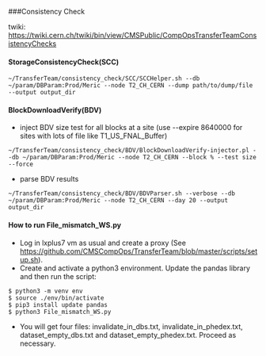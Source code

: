 ###Consistency Check

twiki: https://twiki.cern.ch/twiki/bin/view/CMSPublic/CompOpsTransferTeamConsistencyChecks

#### StorageConsistencyCheck(SCC)
```
~/TransferTeam/consistency_check/SCC/SCCHelper.sh --db ~/param/DBParam:Prod/Meric --node T2_CH_CERN --dump path/to/dump/file --output output_dir
```
#### BlockDownloadVerify(BDV)

* inject BDV size test for all blocks at a site
(use --expire 8640000 for sites with lots of file like T1_US_FNAL_Buffer)
```
~/TransferTeam/consistency_check/BDV/BlockDownloadVerify-injector.pl --db ~/param/DBParam:Prod/Meric --node T2_CH_CERN --block % --test size --force 
```

* parse BDV results
```
~/TransferTeam/consistency_check/BDV/BDVParser.sh --verbose --db ~/param/DBParam:Prod/Meric --node T2_CH_CERN --day 20 --output output_dir
```
#### How to run File_mismatch_WS.py

* Log in lxplus7 vm as usual and create a proxy (See https://github.com/CMSCompOps/TransferTeam/blob/master/scripts/setup.sh).
* Create and activate a python3 environment. Update the pandas library and then run the script:
```
$ python3 -m venv env
$ source ./env/bin/activate
$ pip3 install update pandas
$ python3 File_mismatch_WS.py
```

* You will get four files: invalidate_in_dbs.txt, invalidate_in_phedex.txt, dataset_empty_dbs.txt and dataset_empty_phedex.txt. Proceed as necessary. 
